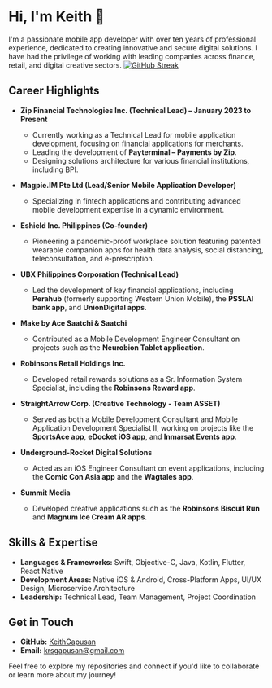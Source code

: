 
# Hi, I'm Keith 👋

I'm a passionate mobile app developer with over ten years of professional experience, dedicated to creating innovative and secure digital solutions. I have had the privilege of working with leading companies across finance, retail, and digital creative sectors.
[![GitHub Streak](https://streak-stats.demolab.com?user=KeithGapusan&theme=highcontrast&hide_border=true)](https://git.io/streak-stats)

## Career Highlights

- **Zip Financial Technologies Inc. (Technical Lead) – January 2023 to Present**
  - Currently working as a Technical Lead for mobile application development, focusing on financial applications for merchants.
  - Leading the development of **Payterminal – Payments by Zip**.
  - Designing solutions architecture for various financial institutions, including BPI.

- **Magpie.IM Pte Ltd (Lead/Senior Mobile Application Developer)**
  - Specializing in fintech applications and contributing advanced mobile development expertise in a dynamic environment.

- **Eshield Inc. Philippines (Co-founder)**
  - Pioneering a pandemic-proof workplace solution featuring patented wearable companion apps for health data analysis, social distancing, teleconsultation, and e-prescription.

- **UBX Philippines Corporation (Technical Lead)**
  - Led the development of key financial applications, including **Perahub** (formerly supporting Western Union Mobile), the **PSSLAI bank app**, and **UnionDigital apps**.

- **Make by Ace Saatchi & Saatchi**
  - Contributed as a Mobile Development Engineer Consultant on projects such as the **Neurobion Tablet application**.

- **Robinsons Retail Holdings Inc.**
  - Developed retail rewards solutions as a Sr. Information System Specialist, including the **Robinsons Reward app**.

- **StraightArrow Corp. (Creative Technology - Team ASSET)**
  - Served as both a Mobile Development Consultant and Mobile Application Development Specialist II, working on projects like the **SportsAce app**, **eDocket iOS app**, and **Inmarsat Events app**.

- **Underground-Rocket Digital Solutions**
  - Acted as an iOS Engineer Consultant on event applications, including the **Comic Con Asia app** and the **Wagtales app**.

- **Summit Media**
  - Developed creative applications such as the **Robinsons Biscuit Run** and **Magnum Ice Cream AR apps**.

## Skills & Expertise

- **Languages & Frameworks:** Swift, Objective-C, Java, Kotlin, Flutter, React Native  
- **Development Areas:** Native iOS & Android, Cross-Platform Apps, UI/UX Design, Microservice Architecture  
- **Leadership:** Technical Lead, Team Management, Project Coordination

## Get in Touch

- **GitHub:** [KeithGapusan](https://github.com/KeithGapusan)
- **Email:** [krsgapusan@gmail.com](mailto:krsgapusan@gmail.com)

Feel free to explore my repositories and connect if you'd like to collaborate or learn more about my journey!


<!--
**KeithGapusan/KeithGapusan** is a ✨ _special_ ✨ repository because its `README.md` (this file) appears on your GitHub profile.

Here are some ideas to get you started:

- 🔭 I’m currently working on ...
- 🌱 I’m currently learning ...
- 👯 I’m looking to collaborate on ...
- 🤔 I’m looking for help with ...
- 💬 Ask me about ...
- 📫 How to reach me: ...
- 😄 Pronouns: ...
- ⚡ Fun fact: ...
-->
